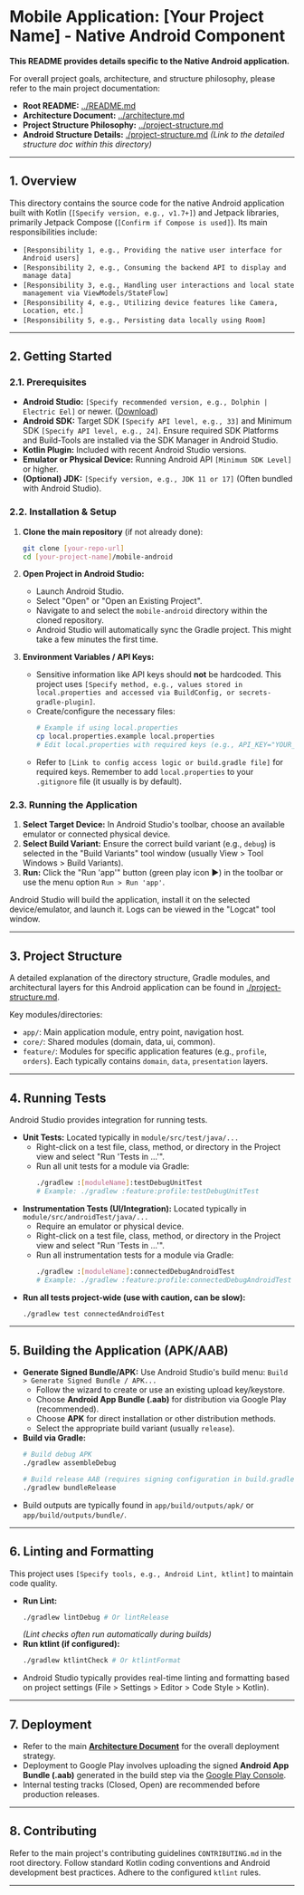 # Mobile Application: [Your Project Name] - Native Android Component

**This README provides details specific to the Native Android application.**

For overall project goals, architecture, and structure philosophy, please refer to the main project documentation:

*   **Root README:** [../README.md](../README.md)
*   **Architecture Document:** [../architecture.md](../architecture.md)
*   **Project Structure Philosophy:** [../project-structure.md](../project-structure.md)
*   **Android Structure Details:** [./project-structure.md](./project-structure.md) *(Link to the detailed structure doc within this directory)*

---

## 1. Overview

This directory contains the source code for the native Android application built with Kotlin (`[Specify version, e.g., v1.7+]`) and Jetpack libraries, primarily Jetpack Compose (`[Confirm if Compose is used]`). Its main responsibilities include:

*   `[Responsibility 1, e.g., Providing the native user interface for Android users]`
*   `[Responsibility 2, e.g., Consuming the backend API to display and manage data]`
*   `[Responsibility 3, e.g., Handling user interactions and local state management via ViewModels/StateFlow]`
*   `[Responsibility 4, e.g., Utilizing device features like Camera, Location, etc.]`
*   `[Responsibility 5, e.g., Persisting data locally using Room]`

---

## 2. Getting Started

### 2.1. Prerequisites

*   **Android Studio:** `[Specify recommended version, e.g., Dolphin | Electric Eel]` or newer. ([Download](https://developer.android.com/studio))
*   **Android SDK:** Target SDK `[Specify API level, e.g., 33]` and Minimum SDK `[Specify API level, e.g., 24]`. Ensure required SDK Platforms and Build-Tools are installed via the SDK Manager in Android Studio.
*   **Kotlin Plugin:** Included with recent Android Studio versions.
*   **Emulator or Physical Device:** Running Android API `[Minimum SDK Level]` or higher.
*   **(Optional) JDK:** `[Specify version, e.g., JDK 11 or 17]` (Often bundled with Android Studio).

### 2.2. Installation & Setup

1.  **Clone the main repository** (if not already done):
    ```bash
    git clone [your-repo-url]
    cd [your-project-name]/mobile-android
    ```

2.  **Open Project in Android Studio:**
    *   Launch Android Studio.
    *   Select "Open" or "Open an Existing Project".
    *   Navigate to and select the `mobile-android` directory within the cloned repository.
    *   Android Studio will automatically sync the Gradle project. This might take a few minutes the first time.

3.  **Environment Variables / API Keys:**
    *   Sensitive information like API keys should **not** be hardcoded. This project uses `[Specify method, e.g., values stored in local.properties and accessed via BuildConfig, or secrets-gradle-plugin]`.
    *   Create/configure the necessary files:
        ```bash
        # Example if using local.properties
        cp local.properties.example local.properties
        # Edit local.properties with required keys (e.g., API_KEY="YOUR_KEY")
        ```
    *   Refer to `[Link to config access logic or build.gradle file]` for required keys. Remember to add `local.properties` to your `.gitignore` file (it usually is by default).

### 2.3. Running the Application

1.  **Select Target Device:** In Android Studio's toolbar, choose an available emulator or connected physical device.
2.  **Select Build Variant:** Ensure the correct build variant (e.g., `debug`) is selected in the "Build Variants" tool window (usually View > Tool Windows > Build Variants).
3.  **Run:** Click the "Run 'app'" button (green play icon ▶️) in the toolbar or use the menu option `Run > Run 'app'`.

Android Studio will build the application, install it on the selected device/emulator, and launch it. Logs can be viewed in the "Logcat" tool window.

---

## 3. Project Structure

A detailed explanation of the directory structure, Gradle modules, and architectural layers for this Android application can be found in [./project-structure.md](./project-structure.md).

Key modules/directories:

*   `app/`: Main application module, entry point, navigation host.
*   `core/`: Shared modules (domain, data, ui, common).
*   `feature/`: Modules for specific application features (e.g., `profile`, `orders`). Each typically contains `domain`, `data`, `presentation` layers.

---

## 4. Running Tests

Android Studio provides integration for running tests.

*   **Unit Tests:** Located typically in `module/src/test/java/...`
    *   Right-click on a test file, class, method, or directory in the Project view and select "Run 'Tests in ...'".
    *   Run all unit tests for a module via Gradle:
        ```bash
        ./gradlew :[moduleName]:testDebugUnitTest
        # Example: ./gradlew :feature:profile:testDebugUnitTest
        ```
*   **Instrumentation Tests (UI/Integration):** Located typically in `module/src/androidTest/java/...`
    *   Require an emulator or physical device.
    *   Right-click on a test file, class, method, or directory in the Project view and select "Run 'Tests in ...'".
    *   Run all instrumentation tests for a module via Gradle:
        ```bash
        ./gradlew :[moduleName]:connectedDebugAndroidTest
        # Example: ./gradlew :feature:profile:connectedDebugAndroidTest
        ```
*   **Run all tests project-wide (use with caution, can be slow):**
    ```bash
    ./gradlew test connectedAndroidTest
    ```

---

## 5. Building the Application (APK/AAB)

*   **Generate Signed Bundle/APK:** Use Android Studio's build menu: `Build > Generate Signed Bundle / APK...`
    *   Follow the wizard to create or use an existing upload key/keystore.
    *   Choose **Android App Bundle (.aab)** for distribution via Google Play (recommended).
    *   Choose **APK** for direct installation or other distribution methods.
    *   Select the appropriate build variant (usually `release`).
*   **Build via Gradle:**
    ```bash
    # Build debug APK
    ./gradlew assembleDebug

    # Build release AAB (requires signing configuration in build.gradle)
    ./gradlew bundleRelease
    ```
*   Build outputs are typically found in `app/build/outputs/apk/` or `app/build/outputs/bundle/`.

---

## 6. Linting and Formatting

This project uses `[Specify tools, e.g., Android Lint, ktlint]` to maintain code quality.

*   **Run Lint:**
    ```bash
    ./gradlew lintDebug # Or lintRelease
    ```
    *(Lint checks often run automatically during builds)*
*   **Run ktlint (if configured):**
    ```bash
    ./gradlew ktlintCheck # Or ktlintFormat
    ```
*   Android Studio typically provides real-time linting and formatting based on project settings (File > Settings > Editor > Code Style > Kotlin).

---

## 7. Deployment

*   Refer to the main **[Architecture Document](../architecture.md#section-8-infrastructure--deployment)** for the overall deployment strategy.
*   Deployment to Google Play involves uploading the signed **Android App Bundle (.aab)** generated in the build step via the [Google Play Console](https://play.google.com/console/).
*   Internal testing tracks (Closed, Open) are recommended before production releases.

---

## 8. Contributing

Refer to the main project's contributing guidelines `CONTRIBUTING.md` in the root directory. Follow standard Kotlin coding conventions and Android development best practices. Adhere to the configured `ktlint` rules.

---